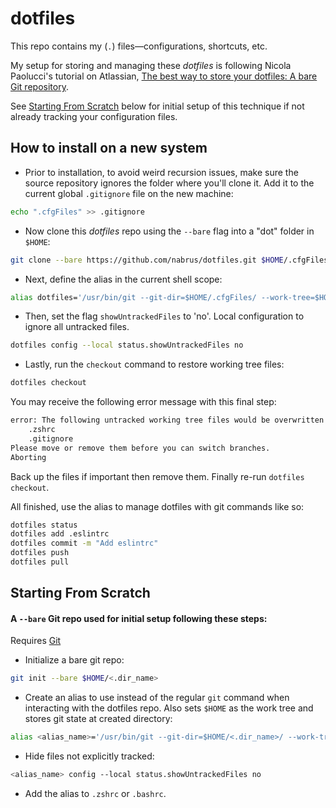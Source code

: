 # dotfiles #

This repo contains my (`.`) files—configurations, shortcuts, etc.

My setup for storing and managing these *dotfiles* is following Nicola Paolucci's tutorial on Atlassian, [The best way to store your dotfiles: A bare Git repository](https://www.atlassian.com/git/tutorials/dotfiles).

See [Starting From Scratch](#starting-from-scratch) below for initial setup of this technique if not already tracking your configuration files. 


##  How to install on a new system ## 

*  Prior to installation, to avoid weird recursion issues, make sure the source repository ignores the folder where you'll clone it. Add it to the current global `.gitignore` file on the new machine:
```zsh
echo ".cfgFiles" >> .gitignore
```

*  Now clone this *dotfiles* repo using the `--bare` flag into a "dot" folder in `$HOME`:
```zsh
git clone --bare https://github.com/nabrus/dotfiles.git $HOME/.cfgFiles
```

*  Next, define the alias in the current shell scope:
```zsh
alias dotfiles='/usr/bin/git --git-dir=$HOME/.cfgFiles/ --work-tree=$HOME'
```

*  Then, set the flag `showUntrackedFiles` to 'no'. Local configuration to ignore all untracked files.
```zsh
dotfiles config --local status.showUntrackedFiles no
```

*  Lastly, run the `checkout` command to restore working tree files:
```zsh
dotfiles checkout
```

You may receive the following error message with this final step:
```zsh
error: The following untracked working tree files would be overwritten by checkout:
    .zshrc
    .gitignore
Please move or remove them before you can switch branches.
Aborting
```

Back up the files if important then remove them. Finally re-run `dotfiles checkout`.

All finished, use the alias to manage dotfiles with git commands like so:
```zsh
dotfiles status
dotfiles add .eslintrc
dotfiles commit -m "Add eslintrc"
dotfiles push
dotfiles pull
```

## Starting From Scratch ##

#### A `--bare` Git repo used for initial setup following these steps: ####

Requires [Git](https://git-scm.com)

*  Initialize a bare git repo:
```zsh
git init --bare $HOME/<.dir_name>
```

*  Create an alias to use instead of the regular `git` command when interacting with the dotfiles repo. Also sets `$HOME` as the work tree and stores git state at created directory:
```zsh
alias <alias_name>='/usr/bin/git --git-dir=$HOME/<.dir_name>/ --work-tree=$HOME'
```

*  Hide files not explicitly tracked:
```zsh
<alias_name> config --local status.showUntrackedFiles no
```

*  Add the alias to `.zshrc` or `.bashrc`.